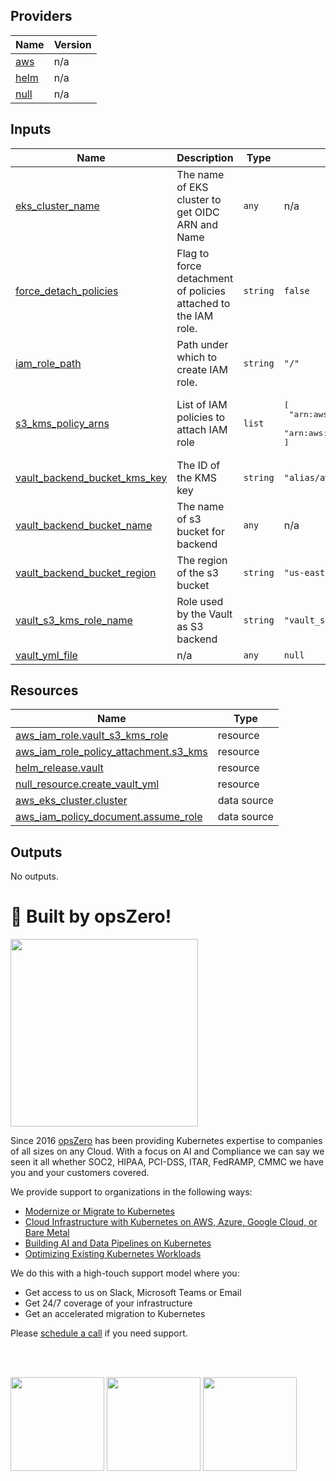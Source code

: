 <!-- BEGIN_TF_DOCS -->

## Providers

| Name | Version |
|------|---------|
| <a name="provider_aws"></a> [aws](#provider\_aws) | n/a |
| <a name="provider_helm"></a> [helm](#provider\_helm) | n/a |
| <a name="provider_null"></a> [null](#provider\_null) | n/a |
## Inputs

| Name | Description | Type | Default | Required |
|------|-------------|------|---------|:--------:|
| <a name="input_eks_cluster_name"></a> [eks\_cluster\_name](#input\_eks\_cluster\_name) | The name of EKS cluster to get OIDC ARN and Name | `any` | n/a | yes |
| <a name="input_force_detach_policies"></a> [force\_detach\_policies](#input\_force\_detach\_policies) | Flag to force detachment of policies attached to the IAM role. | `string` | `false` | no |
| <a name="input_iam_role_path"></a> [iam\_role\_path](#input\_iam\_role\_path) | Path under which to create IAM role. | `string` | `"/"` | no |
| <a name="input_s3_kms_policy_arns"></a> [s3\_kms\_policy\_arns](#input\_s3\_kms\_policy\_arns) | List of IAM policies to attach IAM role | `list` | <pre>[<br/>  "arn:aws:iam::aws:policy/AmazonS3FullAccess",<br/>  "arn:aws:iam::aws:policy/AWSKeyManagementServicePowerUser"<br/>]</pre> | no |
| <a name="input_vault_backend_bucket_kms_key"></a> [vault\_backend\_bucket\_kms\_key](#input\_vault\_backend\_bucket\_kms\_key) | The ID of the KMS key | `string` | `"alias/aws/s3"` | no |
| <a name="input_vault_backend_bucket_name"></a> [vault\_backend\_bucket\_name](#input\_vault\_backend\_bucket\_name) | The name of s3 bucket for backend | `any` | n/a | yes |
| <a name="input_vault_backend_bucket_region"></a> [vault\_backend\_bucket\_region](#input\_vault\_backend\_bucket\_region) | The region of the s3 bucket | `string` | `"us-east-1"` | no |
| <a name="input_vault_s3_kms_role_name"></a> [vault\_s3\_kms\_role\_name](#input\_vault\_s3\_kms\_role\_name) | Role used by the Vault as S3 backend | `string` | `"vault_s3_kms_role"` | no |
| <a name="input_vault_yml_file"></a> [vault\_yml\_file](#input\_vault\_yml\_file) | n/a | `any` | `null` | no |
## Resources

| Name | Type |
|------|------|
| [aws_iam_role.vault_s3_kms_role](https://registry.terraform.io/providers/hashicorp/aws/latest/docs/resources/iam_role) | resource |
| [aws_iam_role_policy_attachment.s3_kms](https://registry.terraform.io/providers/hashicorp/aws/latest/docs/resources/iam_role_policy_attachment) | resource |
| [helm_release.vault](https://registry.terraform.io/providers/hashicorp/helm/latest/docs/resources/release) | resource |
| [null_resource.create_vault_yml](https://registry.terraform.io/providers/hashicorp/null/latest/docs/resources/resource) | resource |
| [aws_eks_cluster.cluster](https://registry.terraform.io/providers/hashicorp/aws/latest/docs/data-sources/eks_cluster) | data source |
| [aws_iam_policy_document.assume_role](https://registry.terraform.io/providers/hashicorp/aws/latest/docs/data-sources/iam_policy_document) | data source |
## Outputs

No outputs.
# 🚀 Built by opsZero!

<a href="https://opszero.com"><img src="https://opszero.com/wp-content/uploads/2024/07/opsZero_logo_svg.svg" width="300px"/></a>

Since 2016 [opsZero](https://opszero.com) has been providing Kubernetes
expertise to companies of all sizes on any Cloud. With a focus on AI and
Compliance we can say we seen it all whether SOC2, HIPAA, PCI-DSS, ITAR,
FedRAMP, CMMC we have you and your customers covered.

We provide support to organizations in the following ways:

- [Modernize or Migrate to Kubernetes](https://opszero.com/solutions/modernization/)
- [Cloud Infrastructure with Kubernetes on AWS, Azure, Google Cloud, or Bare Metal](https://opszero.com/solutions/cloud-infrastructure/)
- [Building AI and Data Pipelines on Kubernetes](https://opszero.com/solutions/ai/)
- [Optimizing Existing Kubernetes Workloads](https://opszero.com/solutions/optimized-workloads/)

We do this with a high-touch support model where you:

- Get access to us on Slack, Microsoft Teams or Email
- Get 24/7 coverage of your infrastructure
- Get an accelerated migration to Kubernetes

Please [schedule a call](https://calendly.com/opszero-llc/discovery) if you need support.

<br/><br/>

<div style="display: block">
  <img src="https://opszero.com/wp-content/uploads/2024/07/aws-advanced.png" width="150px" />
  <img src="https://opszero.com/wp-content/uploads/2024/07/AWS-public-sector.png" width="150px" />
  <img src="https://opszero.com/wp-content/uploads/2024/07/AWS-eks.png" width="150px" />
</div>
<!-- END_TF_DOCS -->
